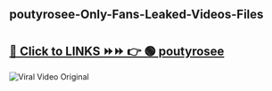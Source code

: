 
 ## poutyrosee-Only-Fans-Leaked-Videos-Files

# <h2><a href="https://mediaupload.pro?poutyrosee">🔗 Click to LINKS ⏩⏩ 👉 🟢 poutyrosee </a></h2>

<a href="https://mediaupload.pro?poutyrosee" rel="nofollow" data-target="animated-image.originalLink"><img src="https://i.ibb.co.com/xMMVF88/686577567.gif" alt="Viral Video Original" style="max-width: 100%; display: inline-block;" data-target="animated-image.originalImage"></a>